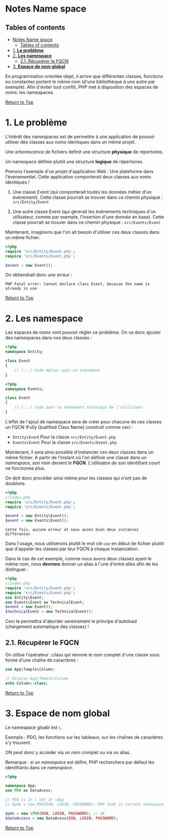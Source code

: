 # Notes Name space

## Tables of contents
- [Notes Name space](#notes-name-space)
  - [Tables of contents](#tables-of-contents)
- [1. **Le problème**](#1-le-problème)
- [2. **Les namespace**](#2-les-namespace)
  - [2.1. Récupérer le FQCN](#21-récupérer-le-fqcn)
- [3. **Espace de nom global**](#3-espace-de-nom-global)


En programmation orientée objet, il arrive que différentes classes, fonctions ou constantes portent le même nom (d'une bibliothèque à une autre par exemple). Afin d'éviter tout conflit, PHP met à disposition des espaces de noms: les namespaces.


[Return to Top](#notes-name-space)
# 1. **Le problème** 

L'intérêt des namespaces est de permettre à une application de pouvoir utiliser des classes aux noms identiques dans un même projet.

Une arborescence de fichiers definit une structure **physique** de répertoires.

Un namespace définie plutôt une structure **logique** de répertoires.


Prenons l'exemple d'un projet d'application Web : Une plateforme dans l'événementiel.
Cette application comporterait deux classes aux noms identiques !
1. Une classe Event (qui comporterait toutes les données métier d'un événement). Cette classe pourrait se trouver dans ce chemin physique : `src/Entity/Event`

2. Une autre classe Event (qui gèrerait les événements techniques d'un utilisateur, comme par exemple, l'insertion d'une donnée en base). Cette classe pourrait se trouver dans ce chemin physique : `src/Events/Event`

Maintenant, imaginons que l'on ait besoin d'utiliser ces deux classes dans un même fichier.

``` php
<?php
require 'src/Entity/Event.php';
require 'src/Events/Event.php';

$event = new Event();
```

On obtiendrait donc une erreur :

    PHP Fatal error: Cannot declare class Event, because the name is already in use

[Return to Top](#notes-name-space)
# 2. **Les namespace**


Les espaces de noms vont pouvoir régler ce problème. On va donc ajouter des namespaces dans nos deux classes :

``` php
<?php
namespace Entity;

class Event
{
    // (...) Code métier pour un événement
}
```

``` php
<?php
namespace Events;

class Event
{
    // (...) Code pour un événement technique de l'utilisteur
}
```

L'effet de l'ajout de namespace sera de créer pour chacune de ces classes un FQCN (Fully Qualified Class Name) construit comme ceci :

* `Entity\Even`t Pour la classe `src/Entity/Event.php`
* `Events\Event` Pour la classe `src/Events/Event.php`

Maintenant, il sera ainsi possible d'instancier ces deux classes dans un même fichier.
A partir de l'instant où l'on définie une classe dans un *namespace*, son nom devient le **FQCN**. L'utilisaton de son identifiant court ne fonctionne plus.

On doit donc procéder ainsi même pour les classes qui n'ont pas de doublons.

``` php
<?php
//index.php
require 'src/Entity/Event.php';
require 'src/Events/Event.php';

$event = new Entity\Event();
$event = new Events\Event();
```

    Cette fois, aucune erreur et nous avons bien deux instances différentes

Dans l'usage, nous utiliserons plutôt le mot clé `use` en début de fichier plutôt que d'appeler les classes par leur FQCN à chaque instanciation.  

Dans le cas de cet exemple, comme nous avons deux classes ayant le même nom, nous **devrons** donner un alias à l'une d'entre elles afin de les distinguer :

``` php
<?php
//index.php
require 'src/Entity/Event.php';
require 'src/Events/Event.php';
use Entity\Event;
use Events\Event as TechnicalEvent;
$event = new Event();
$technicalEvent = new TechnicalEvent();
```

Ceci te permettra d'aborder sereinement le principe d'autoload (chargement automatique des classes) !

## 2.1. Récupérer le FQCN

On utilise l'opérateur ::class qui renvoie le nom complet d'une classe sous forme d'une chaîne de caractères :
``` php
use App\Temple\Column;

// Display App\Temple\Column
echo Column::class;
```



[Return to Top](#notes-name-space)
# 3. **Espace de nom global**

Le namespace gloabl est `\`.

Exemple : PDO, les fonctions sur les tableaux, sur les chaînes de caractères s'y trouvent.

ON peut donc y accèder via un nom complet ou via un alias.

Remarque : si un *namespace* est défini, PHP recherchera par défaut les identifiants dans ce *namespace*.

``` php
<?php

namespace App;
use PDO as DataAcess;

// PDO is in \ not in \App
// $pdo = new PDO(DSN, LOGIN, PASSWORD); PHP look in current namespace but no App\PDO => ERROR

$pdo = new \PDO(DSN, LOGIN, PASSWORD); // OK
$dataAccess = new DataAcess(DSN, LOGIN, PASSWORD);
```


[Return to Top](#notes-name-space)